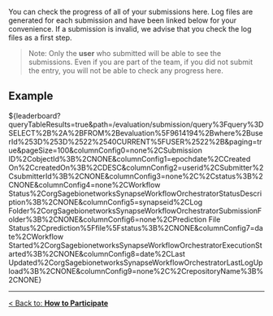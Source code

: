 
You can check the progress of all of your submissions here. Log files are generated for each submission and have been linked below for your convenience. If a submission is invalid, we advise that you check the log files as a first step.

> Note: Only the **user** who submitted will be able to see the submissions.  Even if you are part of the team, if you did not submit the entry, you will not be able to check any progress here.

## **Example**
${leaderboard?queryTableResults=true&path=/evaluation/submission/query%3Fquery%3DSELECT%2B%2A%2BFROM%2Bevaluation%5F9614194%2Bwhere%2BuserId%253D%253D%2522%2540CURRENT%5FUSER%2522%2B&paging=true&pageSize=100&columnConfig0=none%2CSubmission ID%2CobjectId%3B%2CNONE&columnConfig1=epochdate%2CCreated On%2CcreatedOn%3B%2CDESC&columnConfig2=userid%2CSubmitter%2CsubmitterId%3B%2CNONE&columnConfig3=none%2C%2Cstatus%3B%2CNONE&columnConfig4=none%2CWorkflow Status%2CorgSagebionetworksSynapseWorkflowOrchestratorStatusDescription%3B%2CNONE&columnConfig5=synapseid%2CLog Folder%2CorgSagebionetworksSynapseWorkflowOrchestratorSubmissionFolder%3B%2CNONE&columnConfig6=none%2CPrediction File Status%2Cprediction%5Ffile%5Fstatus%3B%2CNONE&columnConfig7=date%2CWorkflow Started%2CorgSagebionetworksSynapseWorkflowOrchestratorExecutionStarted%3B%2CNONE&columnConfig8=date%2CLast Updated%2CorgSagebionetworksSynapseWorkflowOrchestratorLastLogUpload%3B%2CNONE&columnConfig9=none%2C%2CrepositoryName%3B%2CNONE}


---

[< Back to: **How to Participate**](#!Synapse:syn18058986/wiki/588173)

